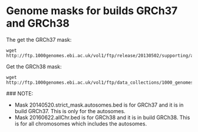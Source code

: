 # Genome masks for builds GRCh37 and GRCh38

The get the GRCh37 mask:

```
wget http://ftp.1000genomes.ebi.ac.uk/vol1/ftp/release/20130502/supporting/accessible_genome_masks/20140520.strict_mask.autosomes.bed
```

Get the GRCh38 mask:

```
wget http://ftp.1000genomes.ebi.ac.uk/vol1/ftp/data_collections/1000_genomes_project/working/20160622_genome_mask_GRCh38/StrictMask/20160622.allChr.mask.bed
```

### NOTE:

- Mask 20140520.strict_mask.autosomes.bed is for GRCh37 and it is in build GRCh37. This is only for the autosomes.
- Mask 20160622.allChr.bed is for GRCh38 and it is in build GRCh38. This is for all chromosomes which includes the autosomes.

